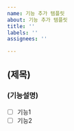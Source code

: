 ```yaml
---
name: 기능 추가 템플릿
about: 기능 추가 템플릿
title: ''
labels: ''
assignees: ''

---
```


## (제목)
### (기능설명)
- [ ] 기능1
- [ ] 기능2
